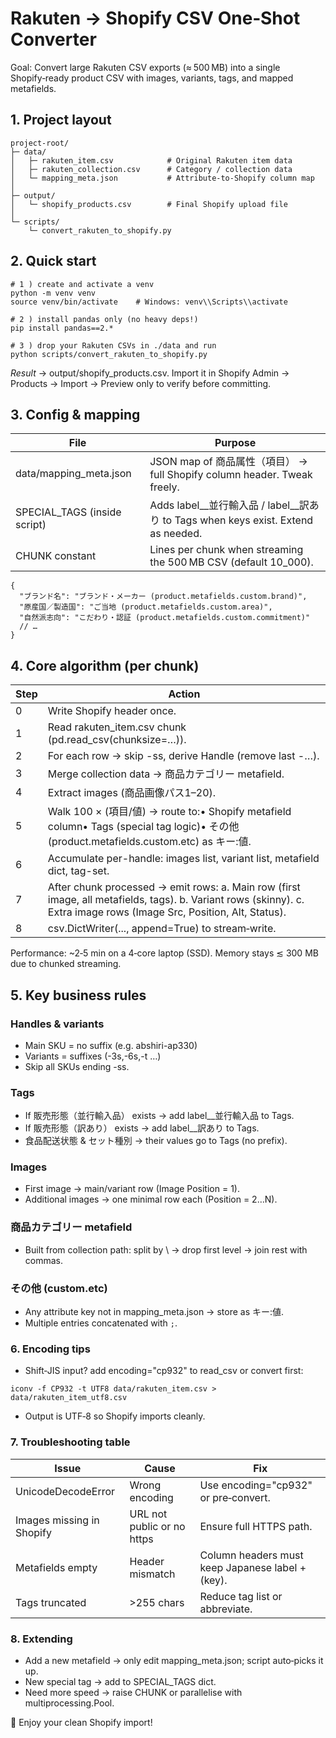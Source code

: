 # Rakuten → Shopify CSV One‑Shot Converter

Goal: Convert large Rakuten CSV exports (≈ 500 MB) into a single Shopify‑ready product CSV with images, variants, tags, and mapped metafields.

## 1. Project layout
```
project-root/
├─ data/
│   ├─ rakuten_item.csv            # Original Rakuten item data
│   ├─ rakuten_collection.csv      # Category / collection data
│   └─ mapping_meta.json           # Attribute‑to‑Shopify column map
│
├─ output/
│   └─ shopify_products.csv        # Final Shopify upload file
│
└─ scripts/
    └─ convert_rakuten_to_shopify.py
```

## 2. Quick start
```
# 1 ) create and activate a venv
python -m venv venv
source venv/bin/activate    # Windows: venv\\Scripts\\activate

# 2 ) install pandas only (no heavy deps!)
pip install pandas==2.*

# 3 ) drop your Rakuten CSVs in ./data and run
python scripts/convert_rakuten_to_shopify.py
```

*Result* → output/shopify_products.csv.  Import it in Shopify Admin → Products → Import → Preview only to verify before committing.

## 3. Config & mapping

| File | Purpose |
| --- | --- |
| data/mapping_meta.json | JSON map of 商品属性（項目） → full Shopify column header.  Tweak freely. |
| SPECIAL_TAGS (inside script) | Adds label__並行輸入品 / label__訳あり to Tags when keys exist.  Extend as needed. |
| CHUNK constant | Lines per chunk when streaming the 500 MB CSV (default 10_000). |

```
{
  "ブランド名": "ブランド・メーカー (product.metafields.custom.brand)",
  "原産国／製造国": "ご当地 (product.metafields.custom.area)",
  "自然派志向": "こだわり・認証 (product.metafields.custom.commitment)"
  // …
}
```

## 4. Core algorithm (per chunk)

| Step | Action |
| --- | --- |
| 0 | Write Shopify header once. |
| 1 | Read rakuten_item.csv chunk (pd.read_csv(chunksize=…)). |
| 2 | For each row → skip -ss, derive Handle (remove last -…). |
| 3 | Merge collection data → 商品カテゴリー metafield. |
| 4 | Extract images (商品画像パス1–20). |
| 5 | Walk 100 × (項目/値) → route to:• Shopify metafield column• Tags (special tag logic)• その他 (product.metafields.custom.etc) as キー:値. |
| 6 | Accumulate per-handle: images list, variant list, metafield dict, tag-set. |
| 7 | After chunk processed → emit rows:   a. Main row (first image, all metafields, tags).   b. Variant rows (skinny).   c. Extra image rows (Image Src, Position, Alt, Status). |
| 8 | csv.DictWriter(..., append=True) to stream‑write. |

Performance: ~2‑5 min on a 4‑core laptop (SSD).  Memory stays ≲ 300 MB due to chunked streaming.

## 5. Key business rules

### Handles & variants
- Main SKU = no suffix (e.g. abshiri-ap330)
- Variants = suffixes (-3s,-6s,-t …)
- Skip all SKUs ending -ss.

### Tags
- If 販売形態（並行輸入品） exists → add label__並行輸入品 to Tags.
- If 販売形態（訳あり） exists → add label__訳あり to Tags.
- 食品配送状態 & セット種別 → their values go to Tags (no prefix).

### Images
- First image → main/variant row (Image Position = 1).
- Additional images → one minimal row each (Position = 2…N).

### 商品カテゴリー metafield
- Built from collection path: split by \ → drop first level → join rest with commas.

### その他 (custom.etc)
- Any attribute key not in mapping_meta.json → store as キー:値.
- Multiple entries concatenated with `;`.

### 6. Encoding tips
- Shift‑JIS input?  add encoding="cp932" to read_csv or convert first:

`iconv -f CP932 -t UTF8 data/rakuten_item.csv > data/rakuten_item_utf8.csv`

- Output is UTF‑8 so Shopify imports cleanly.

### 7. Troubleshooting table

| Issue | Cause | Fix |
| --- | --- | --- |
| UnicodeDecodeError | Wrong encoding | Use encoding="cp932" or pre‑convert. |
| Images missing in Shopify | URL not public or no https | Ensure full HTTPS path. |
| Metafields empty | Header mismatch | Column headers must keep Japanese label + (key). |
| Tags truncated | >255 chars | Reduce tag list or abbreviate. |

### 8. Extending
- Add a new metafield → only edit mapping_meta.json; script auto‑picks it up.
- New special tag → add to SPECIAL_TAGS dict.
- Need more speed → raise CHUNK or parallelise with multiprocessing.Pool.

🥳 Enjoy your clean Shopify import!